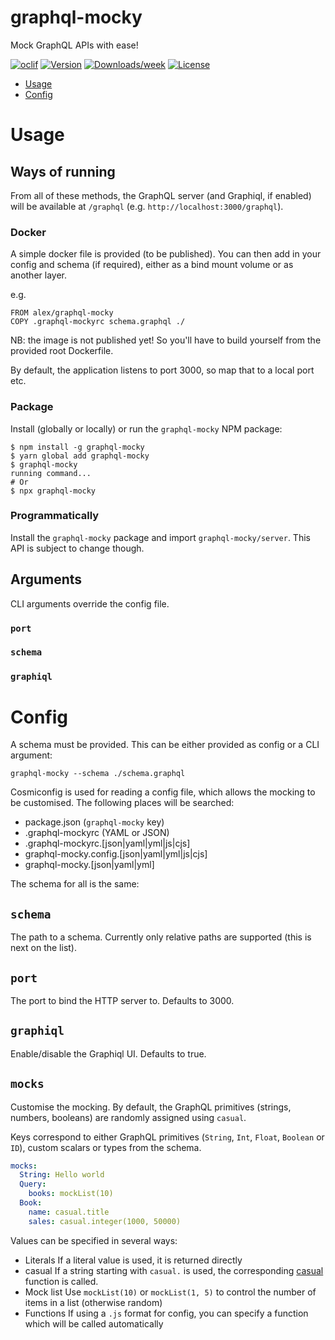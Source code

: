 # graphql-mocky

Mock GraphQL APIs with ease!

[![oclif](https://img.shields.io/badge/cli-oclif-brightgreen.svg)](https://oclif.io)
[![Version](https://img.shields.io/npm/v/graphql-mocky.svg)](https://npmjs.org/package/graphql-mocky)
[![Downloads/week](https://img.shields.io/npm/dw/graphql-mocky.svg)](https://npmjs.org/package/graphql-mocky)
[![License](https://img.shields.io/npm/l/graphql-mocky.svg)](https://github.com/lexanth/graphql-mocky/blob/master/package.json)

<!-- toc -->

- [Usage](#usage)
- [Config](#config)
<!-- tocstop -->

# Usage

<!-- usage -->

## Ways of running

From all of these methods, the GraphQL server (and Graphiql, if enabled) will be available at `/graphql` (e.g. `http://localhost:3000/graphql`).

### Docker

A simple docker file is provided (to be published). You can then add in your config and schema (if required), either as a bind mount volume or as another layer.

e.g.

```
FROM alex/graphql-mocky
COPY .graphql-mockyrc schema.graphql ./
```

NB: the image is not published yet! So you'll have to build yourself from the provided root Dockerfile.

By default, the application listens to port 3000, so map that to a local port etc.

### Package

Install (globally or locally) or run the `graphql-mocky` NPM package:

```sh-session
$ npm install -g graphql-mocky
$ yarn global add graphql-mocky
$ graphql-mocky
running command...
# Or
$ npx graphql-mocky
```

### Programmatically

Install the `graphql-mocky` package and import `graphql-mocky/server`. This API is subject to change though.

## Arguments

CLI arguments override the config file.

### `port`

### `schema`

### `graphiql`

<!-- usagestop -->

# Config

A schema must be provided. This can be either provided as config or a CLI argument:

```sh-session
graphql-mocky --schema ./schema.graphql
```

Cosmiconfig is used for reading a config file, which allows the mocking to be customised. The following places will be searched:

- package.json (`graphql-mocky` key)
- .graphql-mockyrc (YAML or JSON)
- .graphql-mockyrc.[json|yaml|yml|js|cjs]
- graphql-mocky.config.[json|yaml|yml|js|cjs]
- graphql-mocky.[json|yaml|yml]

The schema for all is the same:

## `schema`

The path to a schema. Currently only relative paths are supported (this is next on the list).

## `port`

The port to bind the HTTP server to. Defaults to 3000.

## `graphiql`

Enable/disable the Graphiql UI. Defaults to true.

## `mocks`

Customise the mocking. By default, the GraphQL primitives (strings, numbers, booleans) are randomly assigned using `casual`.

Keys correspond to either GraphQL primitives (`String`, `Int`, `Float`, `Boolean` or `ID`), custom scalars or types from the schema.

```yaml
mocks:
  String: Hello world
  Query:
    books: mockList(10)
  Book:
    name: casual.title
    sales: casual.integer(1000, 50000)
```

Values can be specified in several ways:

- Literals
  If a literal value is used, it is returned directly
- casual
  If a string starting with `casual.` is used, the corresponding [casual](https://github.com/boo1ean/casual#readme) function is called.
- Mock list
  Use `mockList(10)` or `mockList(1, 5)` to control the number of items in a list (otherwise random)
- Functions
If using a `.js` format for config, you can specify a function which will be called automatically
<!-- configstop -->
